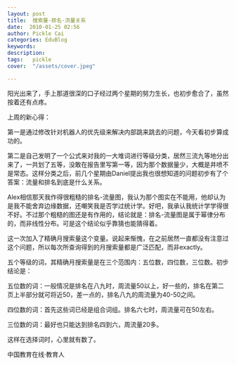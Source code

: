 ```yaml
---
layout: post  
title:  搜索量-排名-流量关系  
date:  2010-01-25 02:56  
author: Pickle Cai  
categories: EduBlog  
keywords: 
description:   
tags:	pickle   
cover:  "/assets/cover.jpeg"  

---  
```

    
阳光出来了，手上那道很深的口子经过两个星期的努力生长，也初步愈合了，虽然按着还有点疼。



上周的新心得：



第一是通过修改针对机器人的优先级来解决内部跳来跳去的问题，今天看初步算成功的。



第二是自己发明了一个公式来对我的一大堆词进行等级分类，居然三流九等地分出来了，一共划了五等，没敢在报告里写第一等，因为那个数据量少，大概是井喷不是常态。这样分类之后，前几个星期由Daniel提出我也很想知道的问题初步有了个答案：流量和排名到底是什么关系。



Alex相信那天我作得很粗糙的排名-流量图，我认为那个图实在不能用，他却认为是我不能舍弃边缘数据，还嘲笑我是否学过统计学。好吧，我承认我统计学学得很不好。不过那个粗糙的图还是有作用的，结论就是：排名-流量图是属于幂律分布的，而非线性分布。可是这个结论似乎靠猜也能猜得着。



这一次加入了精确月搜索量这个变量。说起来惭愧，在之前居然一直都没有注意过这个问题，所以每次所查询得到的月搜索量都是广泛匹配，而非exactly。



五个等级的词，其精确月搜索量是在三个范围内：五位数，四位数，三位数。初步结论是：





五位数的词：一般情况是排名在八九时，周流量50以上，好一些的，排名在第二页上半部分就可将近50，差一点的，排名八九的周流量为40-50之间。

四位数的词：首先这些词已经是组合词组。排名六七时，周流量可在50左右。

三位数的词：最好也只能达到排名四到六，周流量20多。

这样在选择词时，心里就有数了。



		    
 中国教育在线·教育人


